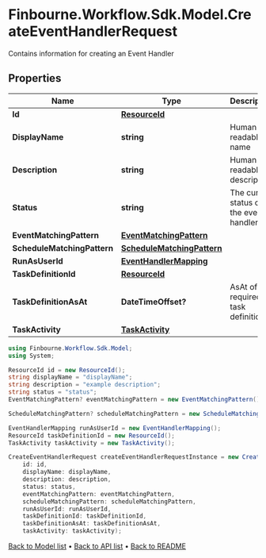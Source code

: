 # Finbourne.Workflow.Sdk.Model.CreateEventHandlerRequest
Contains information for creating an Event Handler

## Properties

Name | Type | Description | Notes
------------ | ------------- | ------------- | -------------
**Id** | [**ResourceId**](ResourceId.md) |  | 
**DisplayName** | **string** | Human readable name | 
**Description** | **string** | Human readable description | [optional] 
**Status** | **string** | The current status of the event handler | 
**EventMatchingPattern** | [**EventMatchingPattern**](EventMatchingPattern.md) |  | [optional] 
**ScheduleMatchingPattern** | [**ScheduleMatchingPattern**](ScheduleMatchingPattern.md) |  | [optional] 
**RunAsUserId** | [**EventHandlerMapping**](EventHandlerMapping.md) |  | 
**TaskDefinitionId** | [**ResourceId**](ResourceId.md) |  | 
**TaskDefinitionAsAt** | **DateTimeOffset?** | AsAt of the required task definition | [optional] 
**TaskActivity** | [**TaskActivity**](TaskActivity.md) |  | 

```csharp
using Finbourne.Workflow.Sdk.Model;
using System;

ResourceId id = new ResourceId();
string displayName = "displayName";
string description = "example description";
string status = "status";
EventMatchingPattern? eventMatchingPattern = new EventMatchingPattern();

ScheduleMatchingPattern? scheduleMatchingPattern = new ScheduleMatchingPattern();

EventHandlerMapping runAsUserId = new EventHandlerMapping();
ResourceId taskDefinitionId = new ResourceId();
TaskActivity taskActivity = new TaskActivity();

CreateEventHandlerRequest createEventHandlerRequestInstance = new CreateEventHandlerRequest(
    id: id,
    displayName: displayName,
    description: description,
    status: status,
    eventMatchingPattern: eventMatchingPattern,
    scheduleMatchingPattern: scheduleMatchingPattern,
    runAsUserId: runAsUserId,
    taskDefinitionId: taskDefinitionId,
    taskDefinitionAsAt: taskDefinitionAsAt,
    taskActivity: taskActivity);
```

[Back to Model list](../README.md#documentation-for-models) &#8226; [Back to API list](../README.md#documentation-for-api-endpoints) &#8226; [Back to README](../README.md)
